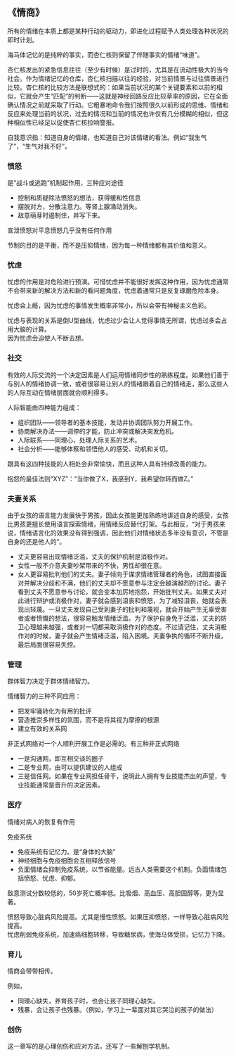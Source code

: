 ## 《情商》
所有的情绪在本质上都是某种行动的驱动力，即进化过程赋予人类处理各种状况的即时计划。

海马体记忆的是纯粹的事实，而杏仁核则保留了伴随事实的情绪“味道”。


杏仁核发出的紧急信息往往（至少有时候）是过时的，尤其是在流动性极大的当今社会。作为情绪记忆的仓库，杏仁核扫描以往的经验，对当前情景与过往情景进行比较。杏仁核的比较方法是联想式的：如果当前状况的某个关键要素和以前的相似，它就会产生“匹配”的判断——这就是神经回路反应比较草率的原因，它在全面确认情况之前就采取了行动。它粗暴地命令我们按照很久以前形成的思维、情绪和反应来处理当前的状况，过去的情况和当前的情况也许仅有几分模糊的相似，但这种相似性已经足以促使杏仁核拉响警报。


自我意识指：知道自身的情绪，也知道自己对该情绪的看法。例如“我生气了”，“生气对我不好”。

### 愤怒
是“战斗或逃跑”机制起作用，三种应对途径
- 控制和质疑除法愤怒的想法，获得缓和性信息
- 摆脱对方，分散注意力。等肾上腺涌动消失。
- 敌意萌芽时遏制住，并写下来。

宣泄愤怒对平息愤怒几乎没有任何作用

节制的目的是平衡，而不是压抑情绪，因为每一种情绪都有其价值和意义。

### 忧虑
忧虑的作用是对危险进行预演。可惜忧虑并不能很好发挥这种作用，因为忧虑通常不会带来新的解决方法和新的看问题角度，忧虑着通常只是反复琢磨危险本身。  


忧虑会上瘾，因为忧虑的事情发生概率非常小，所以会带有神秘主义色彩。

忧虑与表现的关系是倒U型曲线，忧虑过少会让人觉得事情无所谓，忧虑过多会占用大脑的计算。  
因为忧虑会迫使人不断去想。

### 社交

有效的人际交流的一个决定因素是人们运用情绪同步性的熟练程度。如果他们善于与别人的情绪协调一致，或者很容易让别人的情绪跟着自己的情绪走，那么这些人的人际互动在情绪层面就会顺利得多。

人际智能由四种能力组成：
- 组织团队——领导者的基本技能，发动并协调团队努力开展工作。
- 协商解决办法——调停的才能，防止冲突或解决突发危机。
- 人际联系——同理心，处理人际关系的艺术。
- 社会分析——能够体察和领悟他人的感受、动机和关切。

跟具有这四种技能的人相处会非常愉快，而且这种人具有持续改善的能力。


抱怨的最佳法则“XYZ”：“当你做了X，我感到Y，我希望你转而做Z。”


### 夫妻关系
由于女孩的语言能力发展快于男孩，因此女孩能更加熟练地讲述自身的感受，女孩比男孩更擅长使用语言探索情绪，用情绪反应替代打架。与此相反，“对于男孩来说，情绪语言化的效果没有得到强调，因此他们对情绪状态多半没有意识，不管是自身的还是他人的”。


- 丈夫更容易出现情绪泛滥，丈夫的保护机制是消极作对。  
- 女性一般不介意夫妻吵架带来的不快，男性却很在意。
- 女人更容易批判他们的丈夫。妻子倾向于谋求情绪管理者的角色，试图直接面对并解决分歧和不满，他们的丈夫却不愿意参与注定会越演越烈的讨论。妻子看到丈夫不愿意参与讨论，就会变本加厉地抱怨，开始批判丈夫。如果丈夫对此进行辩护或消极作对，妻子就会感到沮丧和愤怒，为了减轻沮丧，她就会表现出轻蔑。一旦丈夫发现自己受到妻子的批判和蔑视，就会开始产生无辜受害者或者愤慨的想法，很容易触发情绪泛滥。为了保护自身免于泛滥，丈夫的防卫心理越来越强，或者对一切都采取消极作对的态度。不过请记住，丈夫消极作对的时候，妻子就会产生情绪泛滥，陷入困境。夫妻争执的循环不断升级，最后局面很容易失控。

### 管理

群体智力决定于群体情绪智力。

情绪智力的三种不同应用：
- 把发牢骚转化为有用的批评
- 营造推崇多样性的氛围，而不是将其视为摩擦的根源
- 建立有效的关系网


非正式网络对一个人顺利开展工作是必需的。有三种非正式网络
- 一是沟通网，即互相交谈的圈子
- 二是专业网，由可以提供建议的人组成
- 三是信任网。如果在专业网担任骨干，说明此人拥有专业技能杰出的声望，专业技能通常是晋升的决定因素。


### 医疗

情绪对病人的恢复有作用

免疫系统
- 免疫系统有记忆力。是“身体的大脑”
- 神经细胞与免疫细胞会互相释放信号
- 负面情绪会抑制免疫系统，以节省能量。远古人类需要这个机制。负面情绪包括愤怒、忧虑、抑郁。

敌意测试分数较低的，50岁死亡概率低。比吸烟、高血压、高胆固醇等，更为显著。

愤怒导致心脏病风险提高。尤其是慢性愤怒。如果压抑愤怒，一样导致心脏病风险提高。  
忧虑削弱免疫系统，加速癌细胞转移，导致糖尿病，使海马体受损，记忆力下降。  


### 育儿

情商会带带相传。  

例如，
- 同理心缺失，养育孩子时，也会让孩子同理心缺失。  
- 残暴，会让孩子也残暴。（例如，学习上一辈面对其它哭泣的孩子的做法）

### 创伤

这一章写的是心理创伤和应对方法，还写了一些解刨学机制。
